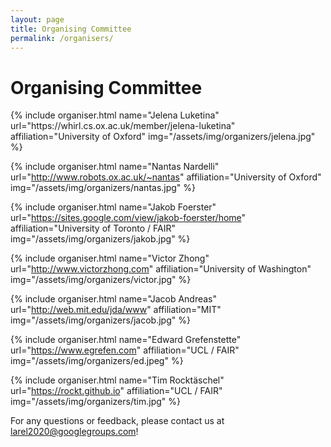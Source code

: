 ```yaml
---
layout: page
title: Organising Committee
permalink: /organisers/
---
```


# Organising Committee


<div class="row row-cols-1 row-cols-md-4">
{% include organiser.html name="Jelena Luketina" url="https://whirl.cs.ox.ac.uk/member/jelena-luketina" affiliation="University of Oxford" img="/assets/img/organizers/jelena.jpg" %}


{% include organiser.html name="Nantas Nardelli" url="http://www.robots.ox.ac.uk/~nantas" affiliation="University of Oxford" img="/assets/img/organizers/nantas.jpg" %}


{% include organiser.html name="Jakob Foerster" url="https://sites.google.com/view/jakob-foerster/home" affiliation="University of Toronto / FAIR" img="/assets/img/organizers/jakob.jpg" %}


{% include organiser.html name="Victor Zhong" url="http://www.victorzhong.com" affiliation="University of Washington" img="/assets/img/organizers/victor.jpg" %}


{% include organiser.html name="Jacob Andreas" url="http://web.mit.edu/jda/www" affiliation="MIT" img="/assets/img/organizers/jacob.jpg" %}


{% include organiser.html name="Edward Grefenstette" url="https://www.egrefen.com" affiliation="UCL / FAIR" img="/assets/img/organizers/ed.jpeg" %}


{% include organiser.html name="Tim Rocktäschel" url="https://rockt.github.io" affiliation="UCL / FAIR" img="/assets/img/organizers/tim.jpg" %}
</div>


For any questions or feedback, please contact us at [larel2020@googlegroups.com](mailto:larel2020@googlegroups.com)!
